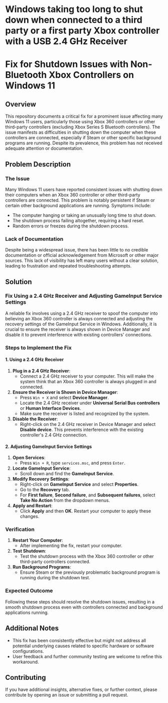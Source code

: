 # Windows taking too long to shut down when connected to a third party or a first party Xbox controller with a USB 2.4 GHz Receiver

# Fix for Shutdown Issues with Non-Bluetooth Xbox Controllers on Windows 11

## Overview

This repository documents a critical fix for a prominent issue affecting many Windows 11 users, particularly those using Xbox 360 controllers or other third-party controllers (excluding Xbox Series S Bluetooth controllers). The issue manifests as difficulties in shutting down the computer when these controllers are connected, especially if Steam or other specific background programs are running. Despite its prevalence, this problem has not received adequate attention or documentation.

## Problem Description

### The Issue

Many Windows 11 users have reported consistent issues with shutting down their computers when an Xbox 360 controller or other third-party controllers are connected. This problem is notably persistent if Steam or certain other background applications are running. Symptoms include:

- The computer hanging or taking an unusually long time to shut down.
- The shutdown process failing altogether, requiring a hard reset.
- Random errors or freezes during the shutdown process.

### Lack of Documentation

Despite being a widespread issue, there has been little to no credible documentation or official acknowledgement from Microsoft or other major sources. This lack of visibility has left many users without a clear solution, leading to frustration and repeated troubleshooting attempts.

## Solution

### Fix Using a 2.4 GHz Receiver and Adjusting GameInput Service Settings

A reliable fix involves using a 2.4 GHz receiver to spoof the computer into believing an Xbox 360 controller is always connected and adjusting the recovery settings of the GameInput Service in Windows. Additionally, it is crucial to ensure the receiver is always shown in Device Manager and disable it to prevent interference with existing controllers' connections.

### Steps to Implement the Fix

#### 1. Using a 2.4 GHz Receiver

1. **Plug in a 2.4 GHz Receiver**:
   - Connect a 2.4 GHz receiver to your computer. This will make the system think that an Xbox 360 controller is always plugged in and connected.
2. **Ensure the Receiver is Shown in Device Manager**:
   - Press `Win + X` and select **Device Manager**.
   - Locate the 2.4 GHz receiver under **Universal Serial Bus controllers** or **Human Interface Devices**.
   - Make sure the receiver is listed and recognized by the system.
3. **Disable the Receiver**:
   - Right-click on the 2.4 GHz receiver in Device Manager and select **Disable device**. This prevents interference with the existing controller's 2.4 GHz connection.

#### 2. Adjusting GameInput Service Settings

1. **Open Services**:
   - Press `Win + R`, type `services.msc`, and press `Enter`.
2. **Locate GameInput Service**:
   - Scroll down and find the **GameInput Service**.
3. **Modify Recovery Settings**:
   - Right-click on **GameInput Service** and select **Properties**.
   - Go to the **Recovery** tab.
   - For **First failure**, **Second failure**, and **Subsequent failures**, select **Take No Action** from the dropdown menus.
4. **Apply and Restart**:
   - Click **Apply** and then **OK**. Restart your computer to apply these changes.

### Verification

1. **Restart Your Computer**:
   - After implementing the fix, restart your computer.
2. **Test Shutdown**:
   - Test the shutdown process with the Xbox 360 controller or other third-party controllers connected.
3. **Run Background Programs**:
   - Ensure Steam or the previously problematic background program is running during the shutdown test.

### Expected Outcome

Following these steps should resolve the shutdown issues, resulting in a smooth shutdown process even with controllers connected and background applications running.

## Additional Notes

- This fix has been consistently effective but might not address all potential underlying causes related to specific hardware or software configurations.
- User feedback and further community testing are welcome to refine this workaround.

## Contributing

If you have additional insights, alternative fixes, or further context, please contribute by opening an issue or submitting a pull request.

